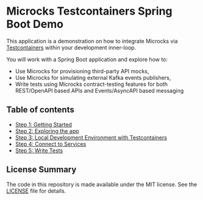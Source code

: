 # Microcks Testcontainers Spring Boot Demo

This application is a demonstration on how to integrate Microcks via [Testcontainers]([https://www.testcontainers.com]) within your development inner-loop.

You will work with a Spring Boot application and explore how to:
* Use Microcks for provisioning third-party API mocks,
* Use Microcks for simulating external Kafka events publishers,
* Write tests using Microcks contract-testing features for both REST/OpenAPI based APIs and Events/AsyncAPI based messaging

## Table of contents

* [Step 1: Getting Started](step-1-getting-started.md)
* [Step 2: Exploring the app](step-2-exploring-the-app.md)
* [Step 3: Local Development Environment with Testcontainers](step-3-local-development-environment.md)
* [Step 4: Connect to Services](step-4-connect-to-services.md)
* [Step 5: Write Tests](step-5-write-tests.md)

## License Summary

The code in this repository is made available under the MIT license. See the [LICENSE](LICENSE) file for details.
